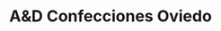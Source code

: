 ---
title: "A&D Confecciones Oviedo"
url: /antofagasta/aundd-confecciones-oviedo/
shop: Schneiderei
---